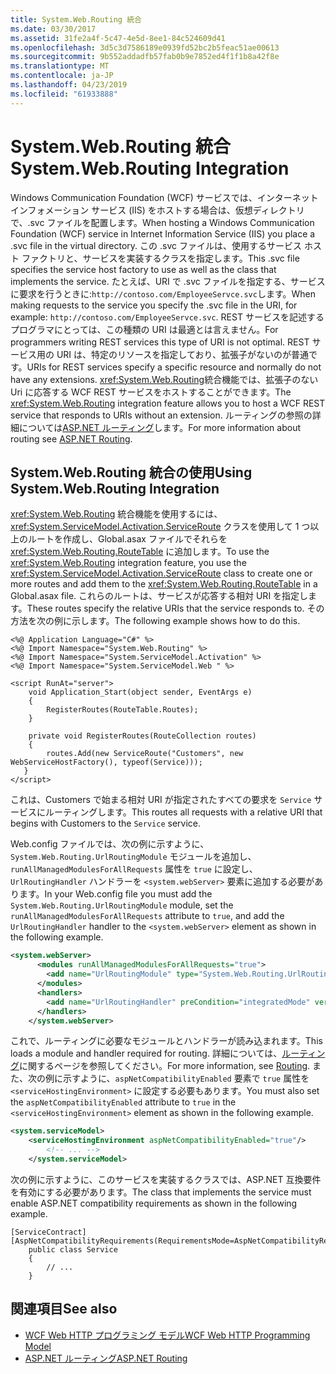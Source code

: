 ```yaml
---
title: System.Web.Routing 統合
ms.date: 03/30/2017
ms.assetid: 31fe2a4f-5c47-4e5d-8ee1-84c524609d41
ms.openlocfilehash: 3d5c3d7586189e0939fd52bc2b5feac51ae00613
ms.sourcegitcommit: 9b552addadfb57fab0b9e7852ed4f1f1b8a42f8e
ms.translationtype: MT
ms.contentlocale: ja-JP
ms.lasthandoff: 04/23/2019
ms.locfileid: "61933888"
---
```

# <a name="systemwebrouting-integration"></a><span data-ttu-id="b20d4-102">System.Web.Routing 統合</span><span class="sxs-lookup"><span data-stu-id="b20d4-102">System.Web.Routing Integration</span></span>
<span data-ttu-id="b20d4-103">Windows Communication Foundation (WCF) サービスでは、インターネット インフォメーション サービス (IIS) をホストする場合は、仮想ディレクトリで、.svc ファイルを配置します。</span><span class="sxs-lookup"><span data-stu-id="b20d4-103">When hosting a Windows Communication Foundation (WCF) service in Internet Information Service (IIS) you place a .svc file in the virtual directory.</span></span> <span data-ttu-id="b20d4-104">この .svc ファイルは、使用するサービス ホスト ファクトリと、サービスを実装するクラスを指定します。</span><span class="sxs-lookup"><span data-stu-id="b20d4-104">This .svc file specifies the service host factory to use as well as the class that implements the service.</span></span> <span data-ttu-id="b20d4-105">たとえば、URI で .svc ファイルを指定する、サービスに要求を行うときに:`http://contoso.com/EmployeeServce.svc`します。</span><span class="sxs-lookup"><span data-stu-id="b20d4-105">When making requests to the service you specify the .svc file in the URI, for example: `http://contoso.com/EmployeeServce.svc`.</span></span> <span data-ttu-id="b20d4-106">REST サービスを記述するプログラマにとっては、この種類の URI は最適とは言えません。</span><span class="sxs-lookup"><span data-stu-id="b20d4-106">For programmers writing REST services this type of URI is not optimal.</span></span> <span data-ttu-id="b20d4-107">REST サービス用の URI は、特定のリソースを指定しており、拡張子がないのが普通です。</span><span class="sxs-lookup"><span data-stu-id="b20d4-107">URIs for REST services specify a specific resource and normally do not have any extensions.</span></span> <span data-ttu-id="b20d4-108"><xref:System.Web.Routing>統合機能では、拡張子のない Uri に応答する WCF REST サービスをホストすることができます。</span><span class="sxs-lookup"><span data-stu-id="b20d4-108">The <xref:System.Web.Routing> integration feature allows you to host a WCF REST service that responds to URIs without an extension.</span></span> <span data-ttu-id="b20d4-109">ルーティングの参照の詳細については[ASP.NET ルーティング](https://go.microsoft.com/fwlink/?LinkId=184660)します。</span><span class="sxs-lookup"><span data-stu-id="b20d4-109">For more information about routing see [ASP.NET Routing](https://go.microsoft.com/fwlink/?LinkId=184660).</span></span>  
  
## <a name="using-systemwebrouting-integration"></a><span data-ttu-id="b20d4-110">System.Web.Routing 統合の使用</span><span class="sxs-lookup"><span data-stu-id="b20d4-110">Using System.Web.Routing Integration</span></span>  
 <span data-ttu-id="b20d4-111"><xref:System.Web.Routing> 統合機能を使用するには、<xref:System.ServiceModel.Activation.ServiceRoute> クラスを使用して 1 つ以上のルートを作成し、Global.asax ファイルでそれらを <xref:System.Web.Routing.RouteTable> に追加します。</span><span class="sxs-lookup"><span data-stu-id="b20d4-111">To use the <xref:System.Web.Routing> integration feature, you use the <xref:System.ServiceModel.Activation.ServiceRoute> class to create one or more routes and add them to the <xref:System.Web.Routing.RouteTable> in a Global.asax file.</span></span> <span data-ttu-id="b20d4-112">これらのルートは、サービスが応答する相対 URI を指定します。</span><span class="sxs-lookup"><span data-stu-id="b20d4-112">These routes specify the relative URIs that the service responds to.</span></span> <span data-ttu-id="b20d4-113">その方法を次の例に示します。</span><span class="sxs-lookup"><span data-stu-id="b20d4-113">The following example shows how to do this.</span></span>  
  
```  
<%@ Application Language="C#" %>  
<%@ Import Namespace="System.Web.Routing" %>  
<%@ Import Namespace="System.ServiceModel.Activation" %>  
<%@ Import Namespace="System.ServiceModel.Web " %>  
  
<script RunAt="server">  
    void Application_Start(object sender, EventArgs e)  
    {  
        RegisterRoutes(RouteTable.Routes);  
    }  
  
    private void RegisterRoutes(RouteCollection routes)  
    {  
        routes.Add(new ServiceRoute("Customers", new WebServiceHostFactory(), typeof(Service)));   
   }  
</script>  
```  
  
 <span data-ttu-id="b20d4-114">これは、Customers で始まる相対 URI が指定されたすべての要求を `Service` サービスにルーティングします。</span><span class="sxs-lookup"><span data-stu-id="b20d4-114">This routes all requests with a relative URI that begins with Customers to the `Service` service.</span></span>  
  
 <span data-ttu-id="b20d4-115">Web.config ファイルでは、次の例に示すように、`System.Web.Routing.UrlRoutingModule` モジュールを追加し、`runAllManagedModulesForAllRequests` 属性を `true` に設定し、`UrlRoutingHandler` ハンドラーを `<system.webServer>` 要素に追加する必要があります。</span><span class="sxs-lookup"><span data-stu-id="b20d4-115">In your Web.config file you must add the `System.Web.Routing.UrlRoutingModule` module, set the `runAllManagedModulesForAllRequests` attribute to `true`, and add the `UrlRoutingHandler` handler to the `<system.webServer>` element as shown in the following example.</span></span>  
  
```xml  
<system.webServer>  
      <modules runAllManagedModulesForAllRequests="true">  
        <add name="UrlRoutingModule" type="System.Web.Routing.UrlRoutingModule, System.Web, Version=4.0.0.0, Culture=neutral, PublicKeyToken=b03f5f7f11d50a3a" />  
      </modules>  
      <handlers>  
        <add name="UrlRoutingHandler" preCondition="integratedMode" verb="*" path="UrlRouting.axd"/>  
      </handlers>  
    </system.webServer>  
```  
  
 <span data-ttu-id="b20d4-116">これで、ルーティングに必要なモジュールとハンドラーが読み込まれます。</span><span class="sxs-lookup"><span data-stu-id="b20d4-116">This loads a module and handler required for routing.</span></span> <span data-ttu-id="b20d4-117">詳細については、[ルーティング](../../../../docs/framework/wcf/feature-details/routing.md)に関するページを参照してください。</span><span class="sxs-lookup"><span data-stu-id="b20d4-117">For more information, see [Routing](../../../../docs/framework/wcf/feature-details/routing.md).</span></span> <span data-ttu-id="b20d4-118">また、次の例に示すように、`aspNetCompatibilityEnabled` 要素で `true` 属性を `<serviceHostingEnvironment>` に設定する必要もあります。</span><span class="sxs-lookup"><span data-stu-id="b20d4-118">You must also set the `aspNetCompatibilityEnabled` attribute to `true` in the `<serviceHostingEnvironment>` element as shown in the following example.</span></span>  
  
```xml  
<system.serviceModel>  
    <serviceHostingEnvironment aspNetCompatibilityEnabled="true"/>  
        <!-- ... -->  
    </system.serviceModel>  
```  
  
 <span data-ttu-id="b20d4-119">次の例に示すように、このサービスを実装するクラスでは、ASP.NET 互換要件を有効にする必要があります。</span><span class="sxs-lookup"><span data-stu-id="b20d4-119">The class that implements the service must enable ASP.NET compatibility requirements as shown in the following example.</span></span>  
  
```  
[ServiceContract]  
[AspNetCompatibilityRequirements(RequirementsMode=AspNetCompatibilityRequirementsMode.Allowed)]  
    public class Service  
    {  
        // ...  
    }  
```  
  
## <a name="see-also"></a><span data-ttu-id="b20d4-120">関連項目</span><span class="sxs-lookup"><span data-stu-id="b20d4-120">See also</span></span>

- [<span data-ttu-id="b20d4-121">WCF Web HTTP プログラミング モデル</span><span class="sxs-lookup"><span data-stu-id="b20d4-121">WCF Web HTTP Programming Model</span></span>](../../../../docs/framework/wcf/feature-details/wcf-web-http-programming-model.md)
- [<span data-ttu-id="b20d4-122">ASP.NET ルーティング</span><span class="sxs-lookup"><span data-stu-id="b20d4-122">ASP.NET Routing</span></span>](https://go.microsoft.com/fwlink/?LinkId=184660)
